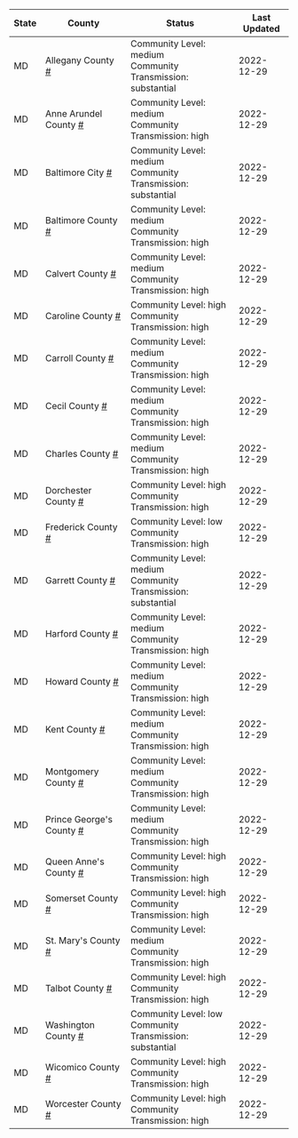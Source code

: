 State | County | Status | Last Updated
--- | --- | --- | --- 
MD | Allegany County <a href="#allegany_county">#</a> | <a name="allegany_county"></a>Community Level: medium<br/>Community Transmission: substantial | 2022-12-29
MD | Anne Arundel County <a href="#anne_arundel_county">#</a> | <a name="anne_arundel_county"></a>Community Level: medium<br/>Community Transmission: high | 2022-12-29
MD | Baltimore City <a href="#baltimore_city">#</a> | <a name="baltimore_city"></a>Community Level: medium<br/>Community Transmission: substantial | 2022-12-29
MD | Baltimore County <a href="#baltimore_county">#</a> | <a name="baltimore_county"></a>Community Level: medium<br/>Community Transmission: high | 2022-12-29
MD | Calvert County <a href="#calvert_county">#</a> | <a name="calvert_county"></a>Community Level: medium<br/>Community Transmission: high | 2022-12-29
MD | Caroline County <a href="#caroline_county">#</a> | <a name="caroline_county"></a>Community Level: high<br/>Community Transmission: high | 2022-12-29
MD | Carroll County <a href="#carroll_county">#</a> | <a name="carroll_county"></a>Community Level: medium<br/>Community Transmission: high | 2022-12-29
MD | Cecil County <a href="#cecil_county">#</a> | <a name="cecil_county"></a>Community Level: medium<br/>Community Transmission: high | 2022-12-29
MD | Charles County <a href="#charles_county">#</a> | <a name="charles_county"></a>Community Level: medium<br/>Community Transmission: high | 2022-12-29
MD | Dorchester County <a href="#dorchester_county">#</a> | <a name="dorchester_county"></a>Community Level: high<br/>Community Transmission: high | 2022-12-29
MD | Frederick County <a href="#frederick_county">#</a> | <a name="frederick_county"></a>Community Level: low<br/>Community Transmission: high | 2022-12-29
MD | Garrett County <a href="#garrett_county">#</a> | <a name="garrett_county"></a>Community Level: medium<br/>Community Transmission: substantial | 2022-12-29
MD | Harford County <a href="#harford_county">#</a> | <a name="harford_county"></a>Community Level: medium<br/>Community Transmission: high | 2022-12-29
MD | Howard County <a href="#howard_county">#</a> | <a name="howard_county"></a>Community Level: medium<br/>Community Transmission: high | 2022-12-29
MD | Kent County <a href="#kent_county">#</a> | <a name="kent_county"></a>Community Level: medium<br/>Community Transmission: high | 2022-12-29
MD | Montgomery County <a href="#montgomery_county">#</a> | <a name="montgomery_county"></a>Community Level: medium<br/>Community Transmission: high | 2022-12-29
MD | Prince George's County <a href="#prince_george's_county">#</a> | <a name="prince_george's_county"></a>Community Level: medium<br/>Community Transmission: high | 2022-12-29
MD | Queen Anne's County <a href="#queen_anne's_county">#</a> | <a name="queen_anne's_county"></a>Community Level: high<br/>Community Transmission: high | 2022-12-29
MD | Somerset County <a href="#somerset_county">#</a> | <a name="somerset_county"></a>Community Level: high<br/>Community Transmission: high | 2022-12-29
MD | St. Mary's County <a href="#st._mary's_county">#</a> | <a name="st._mary's_county"></a>Community Level: medium<br/>Community Transmission: high | 2022-12-29
MD | Talbot County <a href="#talbot_county">#</a> | <a name="talbot_county"></a>Community Level: high<br/>Community Transmission: high | 2022-12-29
MD | Washington County <a href="#washington_county">#</a> | <a name="washington_county"></a>Community Level: low<br/>Community Transmission: substantial | 2022-12-29
MD | Wicomico County <a href="#wicomico_county">#</a> | <a name="wicomico_county"></a>Community Level: high<br/>Community Transmission: high | 2022-12-29
MD | Worcester County <a href="#worcester_county">#</a> | <a name="worcester_county"></a>Community Level: high<br/>Community Transmission: high | 2022-12-29
